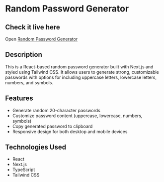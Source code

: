 # Random Password Generator

## Check it live here

Open [Random Password Generator](https://passgen.takais.lt/)

## Description

This is a React-based random password generator built with Next.js and styled using Tailwind CSS. It allows users to generate strong, customizable passwords with options for including uppercase letters, lowercase letters, numbers, and symbols.

## Features

- Generate random 20-character passwords
- Customize password content (uppercase, lowercase, numbers, symbols)
- Copy generated password to clipboard
- Responsive design for both desktop and mobile devices

## Technologies Used

- React
- Next.js
- TypeScript
- Tailwind CSS
